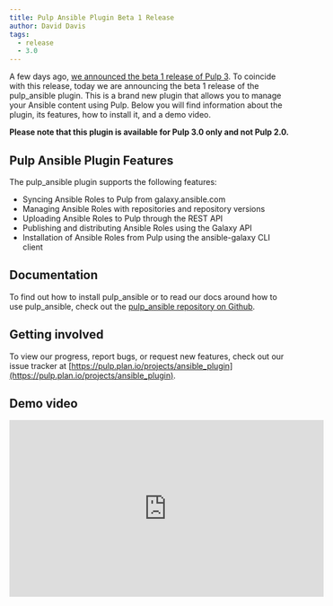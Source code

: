 ```yaml
---
title: Pulp Ansible Plugin Beta 1 Release
author: David Davis
tags:
  - release
  - 3.0
---
```


A few days ago, [we announced the beta 1 release of Pulp 3](/2018/04/25/beta-release/). To coincide
with this release, today we are announcing the beta 1 release of the pulp_ansible plugin. This is a
brand new plugin that allows you to manage your Ansible content using Pulp. Below you will find
information about the plugin, its features, how to install it, and a demo video.

**Please note that this plugin is available for Pulp 3.0 only and not Pulp 2.0.**

## Pulp Ansible Plugin Features

The pulp_ansible plugin supports the following features:

- Syncing Ansible Roles to Pulp from galaxy.ansible.com
- Managing Ansible Roles with repositories and repository versions
- Uploading Ansible Roles to Pulp through the REST API
- Publishing and distributing Ansible Roles using the Galaxy API
- Installation of Ansible Roles from Pulp using the ansible-galaxy CLI client

## Documentation

To find out how to install pulp_ansible or to read our docs around how to use pulp_ansible, check
out the [pulp_ansible repository on Github](https://github.com/pulp/pulp_ansible).

## Getting involved

To view our progress, report bugs, or request new features, check out our issue tracker at
[https://pulp.plan.io/projects/ansible_plugin](https://pulp.plan.io/projects/ansible_plugin).

## Demo video

<iframe width="560" height="315" src="https://www.youtube.com/embed/EnD8BGcNcjU" frameborder="0" allow="autoplay; encrypted-media" allowfullscreen></iframe>
